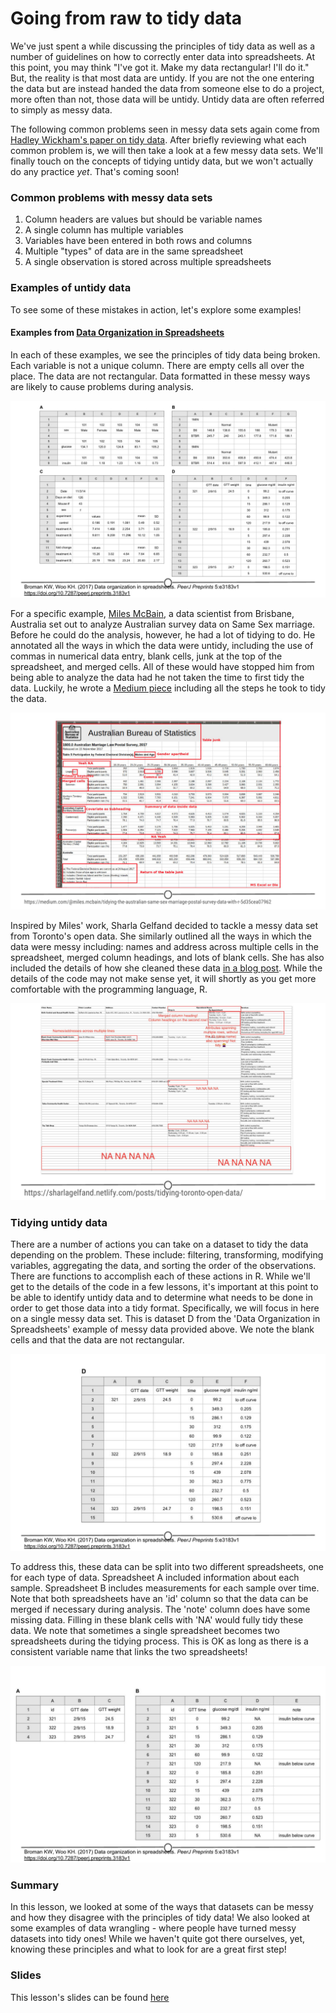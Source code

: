 # Going from raw to tidy data

We've just spent a while discussing the principles of tidy data as well as a number of guidelines on how to correctly enter data into spreadsheets. At this point, you may think "I've got it. Make my data rectangular! I'll do it." But, the reality is that most data are untidy. If you are not the one entering the data but are instead handed the data from someone else to do a project, more often than not, those data will be untidy. Untidy data are often referred to simply as messy data.

The following common problems seen in messy data sets again come from [Hadley Wickham's paper on tidy data](http://vita.had.co.nz/papers/tidy-data.pdf). After briefly reviewing what each common problem is, we will then take a look at a few messy data sets. We'll finally touch on the concepts of tidying untidy data, but we won't actually do any practice *yet*. That's coming soon! 

### Common problems with messy data sets

1. Column headers are values but should be variable names  
2. A single column has multiple variables  
3. Variables have been entered in both rows and columns  
4. Multiple "types" of data are in the same spreadsheet  
5. A single observation is stored across multiple spreadsheets  

### Examples of untidy data

To see some of these mistakes in action, let's explore some examples!

#### Examples from [Data Organization in Spreadsheets](https://peerj.com/preprints/3183/)

In each of these examples, we see the principles of tidy data being broken. Each variable is not a unique column. There are empty cells all over the place. The data are not rectangular. Data formatted in these messy ways are likely to cause problems during analysis.

![**Examples from Data Organization in Spreadsheets**](resources/images/04_GCD_Raw_to_tidy/04_GCD_Raw_to_tidy-03.png)

For a specific example, [Miles McBain](https://milesmcbain.github.io/), a data scientist from Brisbane, Australia set out to analyze Australian survey data on Same Sex marriage. Before he could do the analysis, however, he had a lot of tidying to do. He annotated all the ways in which the data were untidy, including the use of commas in numerical data entry, blank cells, junk at the top of the spreadsheet, and merged cells. All of these would have stopped him from being able to analyze the data had he not taken the time to first tidy the data. Luckily, he wrote a [Medium piece](https://medium.com/@miles.mcbain/tidying-the-australian-same-sex-marriage-postal-survey-data-with-r-5d35cea07962) including all the steps he took to tidy the data. 

![**Miles McBain's' tidying of Australian Same Sex Marriage Postal Survey Data**](resources/images/04_GCD_Raw_to_tidy/04_GCD_Raw_to_tidy-04.png)

Inspired by Miles' work, Sharla Gelfand decided to tackle a messy data set from Toronto's open data. She similarly outlined all the ways in which the data were messy including: names and address across multiple cells in the spreadsheet, merged column headings, and lots of blank cells. She has also included the details of how she cleaned these data [in a blog post](https://sharlagelfand.netlify.com/posts/tidying-toronto-open-data/). While the details of the code may not make sense yet, it will shortly as you get more comfortable with the programming language, R.

![**Sharla Gelfand's tidying of Toronto's open data**](resources/images/04_GCD_Raw_to_tidy/04_GCD_Raw_to_tidy-05.png)

### Tidying untidy data

There are a number of actions you can take on a dataset to tidy the data depending on the problem. These include: filtering, transforming, modifying variables, aggregating the data, and sorting the order of the observations. There are functions to accomplish each of these actions in R. While we'll get to the details of the code in a few lessons, it's important at this point to be able to identify untidy data and to determine what needs to be done in order to get those data into a tidy format. Specifically, we will focus in here on a single messy data set. This is dataset D from the 'Data Organization in Spreadsheets' example of messy data provided above. We note the blank cells and that the data are not rectangular.

![**Messy data set**](resources/images/04_GCD_Raw_to_tidy/04_GCD_Raw_to_tidy-06.png)

To address this, these data can be split into two different spreadsheets, one for each type of data. Spreadsheet A included information about each sample. Spreadsheet B includes measurements for each sample over time. Note that both spreadsheets have an 'id' column so that the data can be merged if necessary during analysis. The 'note' column does have some missing data. Filling in these blank cells with 'NA' would fully tidy these data. We note that sometimes a single spreadsheet becomes two spreadsheets during the tidying process. This is OK as long as there is a consistent variable name that links the two spreadsheets!

![**Tidy version of the messy data set**](resources/images/04_GCD_Raw_to_tidy/04_GCD_Raw_to_tidy-07.png)

### Summary 

In this lesson, we looked at some of the ways that datasets can be messy and how they disagree with the principles of tidy data! We also looked at some examples of data wrangling - where people have turned messy datasets into tidy ones! While we haven't quite got there ourselves, yet, knowing these principles and what to look for are a great first step! 

### Slides

This lesson's slides can be found [here](https://docs.google.com/presentation/d/1kdSOB3RiBn-5IMJNDswI5ZNeysAN7xOsF8WXoT2PYuM/edit?usp=sharing)  
